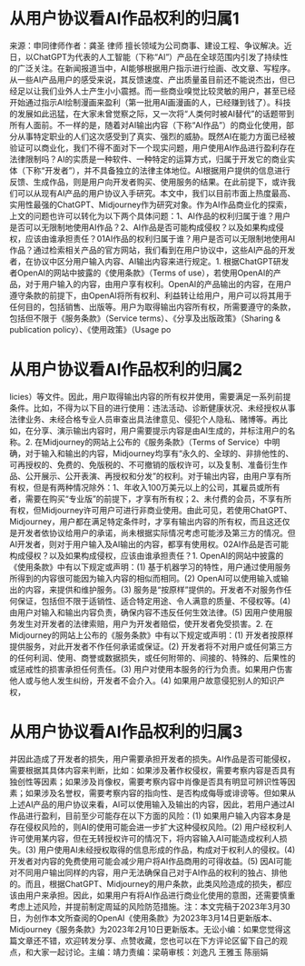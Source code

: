 # 从用户协议看AI作品权利的归属1

来源：申同律师作者：龚圣 律师 擅长领域为公司商事、建设工程、争议解决。近日，以ChatGPT为代表的人工智能（下称“AI”）产品在全球范围内引发了持续性的广泛关注。在新闻报道当中，AI能够根据用户指示进行绘画、改文章、写程序。从一些AI产品用户的感受来说，其反馈速度、产出质量虽目前还不能说杰出，但已经足以让我们业外人士产生小小震撼。而一些商业嗅觉比较灵敏的用户，甚至已经开始通过指示AI绘制漫画来盈利（第一批用AI画漫画的人，已经赚到钱了）。科技的发展如此迅猛，在大家未曾觉察之际，又一次将“人类何时被AI替代”的话题带到所有人面前。不一样的是，随着对AI输出内容（下称“AI作品”）的商业化使用，部分从事特定职业的人们这次感受到了真实、强烈的威胁。既然AI在能力方面已经被验证可以商业化，我们不得不面对下一个现实问题，用户使用AI作品进行盈利存在法律限制吗？AI的实质是一种软件、一种特定的运算方式，归属于开发它的商业实体（下称“开发者”），并不具备独立的法律主体地位。AI根据用户提供的信息进行反馈、生成作品，则是用户向开发者购买、使用服务的结果。在此前提下，或许我们可以从现有AI产品的用户协议入手研究。本文中，我们以目前市面上热度最高、实用性最强的ChatGPT、Midjourney作为研究对象。作为AI作品商业化的探索，上文的问题也许可以转化为以下两个具体问题：1、AI作品的权利归属于谁？用户是否可以无限制地使用AI作品？2、AI作品是否可能构成侵权？以及如果构成侵权，应该由谁承担责任？01AI作品的权利归属于谁？用户是否可以无限制地使用AI作品？通过检索相关产品的官方网站，我们看到在用户协议中，这些AI产品的开发者，在协议中区分用户输入内容、AI输出内容来进行规定。1. 根据ChatGPT研发者OpenAI的网站中披露的《使用条款》（Terms of use），若使用OpenAI的产品，对于用户输入的内容，由用户享有权利。OpenAI的产品输出的内容，在用户遵守条款的前提下，由OpenAI将所有权利、利益转让给用户，用户可以将其用于任何目的，包括销售、出版等。用户为取得输出内容所有权，所需要遵守的条款，包括但不限于《服务条款》（Service terms）、《分享及出版政策》（Sharing & publication policy）、《使用政策》（Usage po

# 从用户协议看AI作品权利的归属2

licies）等文件。因此，用户取得输出内容的所有权并使用，需要满足一系列前提条件。比如，不得为以下目的进行使用：违法活动、诊断健康状况、未经授权从事法律业务、未经合格专业人员审查出具法律意见、侵犯个人隐私、赌博等。再比如，在分享、演示输出内容时，用户需要提示内容是由AI生成的，并标注用户的名称。2. 在Midjourney的网站上公布的《服务条款》（Terms of Service）中明确，对于输入和输出的内容，Midjourney均享有“永久的、全球的、非排他性的、可再授权的、免费的、免版税的、不可撤销的版权许可，以及复制、准备衍生作品、公开展示、公开表演、再授权和分发”的权利。对于输出内容，由用户享有所有权，但是有两种情况除外：1、年收入100万美元以上的公司，其雇员或所有者，需要在购买“专业版”的前提下，才享有所有权；2、未付费的会员，不享有所有权，但Midjourney许可用户可进行非商业使用。由此可见，若使用ChatGPT、Midjourney，用户都在满足特定条件时，才享有输出内容的所有权，而且这还仅是开发者依协议给用户的承诺，尚未根据实际情况考虑可能涉及第三方的情况。但AI开发者，则对于用户输入及AI输出的内容，都享有使用权。02AI作品是否可能构成侵权？以及如果构成侵权，应该由谁承担责任？1. OpenAI的网站中披露的《使用条款》中有以下规定或声明：(1) 基于机器学习的特性，用户通过使用服务所得到的内容很可能因为输入内容的相似而相同。(2) OpenAI可以使用输入或输出的内容，来提供和维护服务。(3) 服务是“按原样”提供的。开发者不对服务作任何保证，包括但不限于适销性、适合特定用途、令人满意的质量、不侵权等。(4) 由用户对输入和输出内容负责，确保内容不违反任何生效法律。(5) 因用户使用服务发生对开发者的法律索赔，用户为开发者赔偿，使开发者免受损害。2. 在Midjourney的网站上公布的《服务条款》中有以下规定或声明：(1) 开发者按原样提供服务，对此开发者不作任何承诺或保证。(2) 开发者将不对用户或任何第三方的任何利润、使用、商誉或数据损失，或任何附带的、间接的、特殊的、后果性的或惩戒性的损害承担任何责任。(3) 用户对使用本服务的行为负责。如果用户伤害他人或与他人发生纠纷，开发者不会介入。(4) 如果用户故意侵犯别人的知识产权，

# 从用户协议看AI作品权利的归属3

并因此造成了开发者的损失，用户需要承担开发者的损失。AI作品是否可能侵权，需要根据其具体内容来判断，比如：如果涉及著作权侵权，需要考察内容是否具有独创性等因素；如果涉及肖像权，需要考察内容中肖像是否具有明显可辨识性等因素；如果涉及名誉权，需要考察内容的指向性、是否构成侮辱或诽谤等。但如果从上述AI产品的用户协议来看，AI可以使用输入及输出的内容，因此，若用户通过AI作品进行盈利，目前至少可能存在以下方面的风险：(1) 如果用户输入内容本身是存在侵权风险的，则AI的使用可能会进一步扩大这种侵权风险。(2) 用户经权利人许可使用某内容，但在无转授权许可的情况下，将内容输入AI可能造成权利人损失。(3) 用户使用AI未经授权取得的信息形成的作品，构成对于权利人的侵权。(4) 开发者对内容的免费使用可能会减少用户将AI作品商用的可得收益。(5) 因AI可能对不同用户输出同样的内容，用户无法确保自己对于AI作品的权利的独占、排他的。而且，根据ChatGPT、Midjourney的用户条款，此类风险造成的损失，都应该由用户来承担。因此，如果用户有将AI作品进行商业化使用的意图，还需要慎重考虑上述风险，并提前制定周延的风险防范措施。注：本文完稿于2023年3月30日，为创作本文所查阅的OpenAI《使用条款》为2023年3月14日更新版本、Midjourney《服务条款》为2023年2月10日更新版本。无讼小编：如果您觉得这篇文章还不错，欢迎转发分享、点赞收藏，您也可以在下方评论区留下自己的观点，和大家一起讨论。主编：靖力责编：梁萌审核：刘逸凡 王雅玉 陈丽娟 

